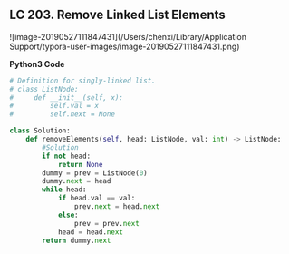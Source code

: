 ## LC 203. Remove Linked List Elements

![image-20190527111847431](/Users/chenxi/Library/Application Support/typora-user-images/image-20190527111847431.png)



**Python3 Code**

```python
# Definition for singly-linked list.
# class ListNode:
#     def __init__(self, x):
#         self.val = x
#         self.next = None

class Solution:
    def removeElements(self, head: ListNode, val: int) -> ListNode:
        #Solution
        if not head:
            return None
        dummy = prev = ListNode(0)
        dummy.next = head
        while head:
            if head.val == val:
                prev.next = head.next
            else:
                prev = prev.next
            head = head.next
        return dummy.next
```

